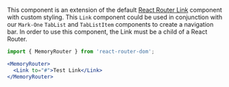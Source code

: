 This component is an extension of the default [React Router Link](https://github.com/ReactTraining/react-router/blob/master/packages/react-router-dom/docs/api/Link.md) component with custom styling. This `Link` component could be used in conjunction with our `Mark-One` `TabList` and `TabListItem` components to create a navigation bar. In order to use this component, the Link must be a child of a React Router.

```jsx
import { MemoryRouter } from 'react-router-dom';

<MemoryRouter>
  <Link to="#">Test Link</Link>
</MemoryRouter>
```
